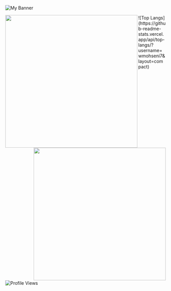 ![My Banner](https://github.com/wmohseni7/wmohseni7/blob/main/assets/images/45044791_9105998.png)
<div align="">
  <img align="left" src="https://github-readme-stats.vercel.app/api?username=wmohseni7&show_icons=true&theme=radical" width="415"/>
  <img align="right" src="https://github-readme-streak-stats.herokuapp.com/?user=wmohseni7&theme=dark" width="415"/>
</div>
![Top Langs](https://github-readme-stats.vercel.app/api/top-langs/?username=wmohseni7&layout=compact)
<!-- ![Your GitHub stats](https://github-readme-stats.vercel.app/api?username=wmohseni7&show_icons=true&theme=radical&width=400)
![GitHub Streak](https://github-readme-streak-stats.herokuapp.com/?user=wmohseni7&theme=dark&width=380) -->

![Profile Views](https://komarev.com/ghpvc/?username=wmohseni7)
